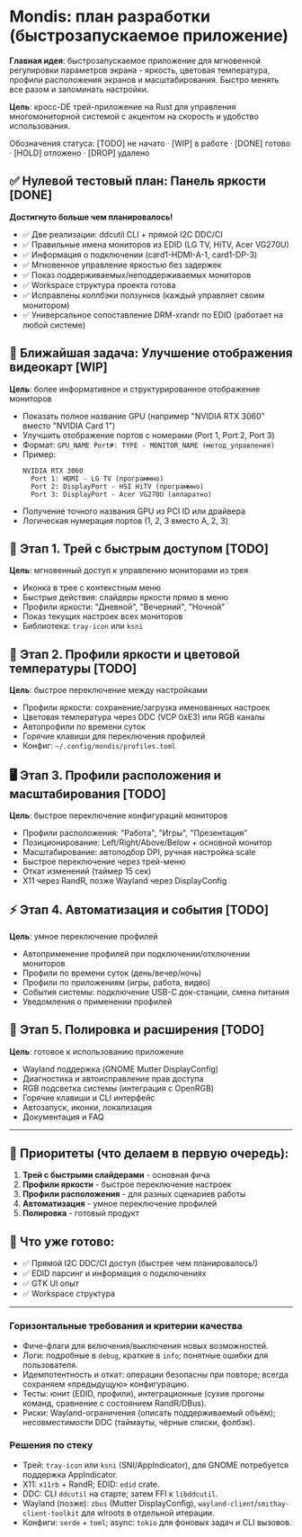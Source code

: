 # Mondis: план разработки (быстрозапускаемое приложение)

**Главная идея**: быстрозапускаемое приложение для мгновенной регулировки параметров экрана - яркость, цветовая температура, профили расположения экранов и масштабирования. Быстро менять все разом и запоминать настройки.

**Цель**: кросс-DE трей-приложение на Rust для управления многомониторной системой с акцентом на скорость и удобство использования.

Обозначения статуса: [TODO] не начато · [WIP] в работе · [DONE] готово · [HOLD] отложено · [DROP] удалено

## ✅ Нулевой тестовый план: Панель яркости [DONE]
**Достигнуто больше чем планировалось!**
- ✅ Две реализации: ddcutil CLI + прямой I2C DDC/CI
- ✅ Правильные имена мониторов из EDID (LG TV, HiTV, Acer VG270U) 
- ✅ Информация о подключении (card1-HDMI-A-1, card1-DP-3)
- ✅ Мгновенное управление яркостью без задержек
- ✅ Показ поддерживаемых/неподдерживаемых мониторов
- ✅ Workspace структура проекта готова
- ✅ Исправлены коллбэки ползунков (каждый управляет своим монитором)
- ✅ Универсальное сопоставление DRM-xrandr по EDID (работает на любой системе)

## 🎨 Ближайшая задача: Улучшение отображения видеокарт [WIP]
**Цель**: более информативное и структурированное отображение мониторов
- Показать полное название GPU (например "NVIDIA RTX 3060" вместо "NVIDIA Card 1")
- Улучшить отображение портов с номерами (Port 1, Port 2, Port 3)
- Формат: `GPU_NAME Port#: TYPE - MONITOR_NAME (метод_управления)`
- Пример:
  ```
  NVIDIA RTX 3060
    Port 1: HDMI - LG TV (программно)
    Port 2: DisplayPort - HSI HiTV (программно) 
    Port 3: DisplayPort - Acer VG270U (аппаратно)
  ```
- Получение точного названия GPU из PCI ID или драйвера
- Логическая нумерация портов (1, 2, 3 вместо A, 2, 3)

## 🚀 Этап 1. Трей с быстрым доступом [TODO]
**Цель**: мгновенный доступ к управлению мониторами из трея
- Иконка в трее с контекстным меню
- Быстрые действия: слайдеры яркости прямо в меню
- Профили яркости: "Дневной", "Вечерний", "Ночной"
- Показ текущих настроек всех мониторов
- Библиотека: `tray-icon` или `ksni`

## 🎯 Этап 2. Профили яркости и цветовой температуры [TODO]
**Цель**: быстрое переключение между настройками
- Профили яркости: сохранение/загрузка именованных настроек
- Цветовая температура через DDC (VCP 0xE3) или RGB каналы
- Автопрофили по времени суток
- Горячие клавиши для переключения профилей
- Конфиг: `~/.config/mondis/profiles.toml`

## 🖥️ Этап 3. Профили расположения и масштабирования [TODO]
**Цель**: быстрое переключение конфигураций мониторов
- Профили расположения: "Работа", "Игры", "Презентация"
- Позиционирование: Left/Right/Above/Below + основной монитор
- Масштабирование: автоподбор DPI, ручная настройка scale
- Быстрое переключение через трей-меню
- Откат изменений (таймер 15 сек)
- X11 через RandR, позже Wayland через DisplayConfig

## ⚡ Этап 4. Автоматизация и события [TODO]
**Цель**: умное переключение профилей
- Автоприменение профилей при подключении/отключении мониторов
- Профили по времени суток (день/вечер/ночь)
- Профили по приложениям (игры, работа, видео)
- События системы: подключение USB-C док-станции, смена питания
- Уведомления о применении профилей

## 🔧 Этап 5. Полировка и расширения [TODO]
**Цель**: готовое к использованию приложение
- Wayland поддержка (GNOME Mutter DisplayConfig)
- Диагностика и автоисправление прав доступа
- RGB подсветка системы (интеграция с OpenRGB)
- Горячие клавиши и CLI интерфейс
- Автозапуск, иконки, локализация
- Документация и FAQ

---

## 🎯 Приоритеты (что делаем в первую очередь):

1. **Трей с быстрыми слайдерами** - основная фича
2. **Профили яркости** - быстрое переключение настроек  
3. **Профили расположения** - для разных сценариев работы
4. **Автоматизация** - умное переключение профилей
5. **Полировка** - готовый продукт

## 🚀 Что уже готово:
- ✅ Прямой I2C DDC/CI доступ (быстрее чем планировалось!)
- ✅ EDID парсинг и информация о подключениях
- ✅ GTK UI опыт
- ✅ Workspace структура

---

### Горизонтальные требования и критерии качества
- Фиче-флаги для включения/выключения новых возможностей.
- Логи: подробные в `debug`, краткие в `info`; понятные ошибки для пользователя.
- Идемпотентность и откат: операции безопасны при повторе; всегда сохраняем «предыдущую» конфигурацию.
- Тесты: юнит (EDID, профили), интеграционные (сухие прогоны команд, сравнение с состоянием RandR/DBus).
- Риски: Wayland-ограничения (описать поддерживаемый объём); несовместимости DDC (таймауты, чёрные списки, фолбэк).

### Решения по стеку
- Трей: `tray-icon` или `ksni` (SNI/AppIndicator), для GNOME потребуется поддержка AppIndicator.
- X11: `x11rb` + RandR; EDID: `edid` crate.
- DDC: CLI `ddcutil` на старте; затем FFI к `libddcutil`.
- Wayland (позже): `zbus` (Mutter DisplayConfig), `wayland-client`/`smithay-client-toolkit` для wlroots в отдельной итерации.
- Конфиги: `serde` + `toml`; async: `tokio` для фоновых задач и CLI вызовов.
